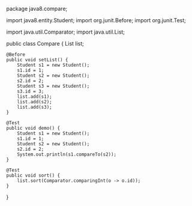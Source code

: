 package java8.compare;

import java8.entity.Student;
import org.junit.Before;
import org.junit.Test;

import java.util.Comparator;
import java.util.List;

public class Compare {
    List<Student> list;

    @Before
    public void setList() {
        Student s1 = new Student();
        s1.id = 1;
        Student s2 = new Student();
        s2.id = 2;
        Student s3 = new Student();
        s3.id = 3;
        list.add(s1);
        list.add(s2);
        list.add(s3);
    }

    @Test
    public void demo() {
        Student s1 = new Student();
        s1.id = 1;
        Student s2 = new Student();
        s2.id = 2;
        System.out.println(s1.compareTo(s2));
    }

    @Test
    public void sort() {
        list.sort(Comparator.comparingInt(o -> o.id));
    }
}
